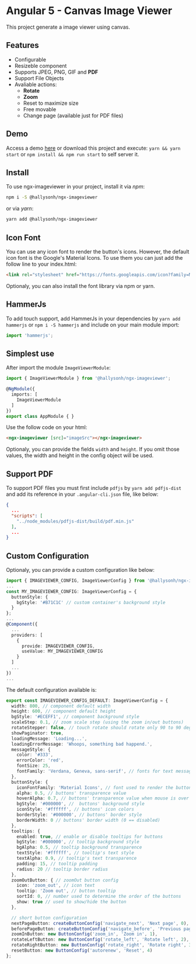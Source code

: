 # Angular 5 - Canvas Image Viewer

This project generate a image viewer using canvas.

## Features

* Configurable
* Resizeble component
* Supports JPEG, PNG, GIF and **PDF**
* Support File Objects
* Avaliable actions:
  * **Rotate**
  * **Zoom**
  * Reset to maximize size
  * Free movable
  * Change page (available just for PDF files)

## Demo

Access a demo [here](https://hallysonh.github.io/ngx-imageviewer/) or download this project and execute: `yarn && yarn start` or `npm install && npm run start` to self server it.

## Install

To use ngx-imageviewer in your project, install it via _npm_:

```bash
npm i -S @hallysonh/ngx-imageviewer
```

or via _yarn_:

```bash
yarn add @hallysonh/ngx-imageviewer
```

## Icon Font

You can use any icon font to render the button's icons. However, the default icon font is the Google's Material Icons. To use them you can just add the follow line to your index.html:

```html
<link rel="stylesheet" href="https://fonts.googleapis.com/icon?family=Material+Icons">
```

Optionaly, you can also install the font library via npm or yarn.

## HammerJs

To add touch support, add HammerJs in your dependencies by `yarn add hammerjs` or `npm i -S hammerjs` and include on your main module import:

```typescript
import 'hammerjs';
```

## Simplest use

After import the module `ImageViewerModule`:

```typescript
import { ImageViewerModule } from '@hallysonh/ngx-imageviewer';

@NgModule({
  imports: [
    ImageViewerModule
  ]
})
export class AppModule { }

```

Use the follow code on your html:

```html
<ngx-imageviewer [src]="imageSrc"></ngx-imageviewer>
```

Optionaly, you can provide the fields `width` and `height`. If you omit those values, the width and height in the config object will be used.

## Support PDF

To support PDF files you must first include `pdfjs` by `yarn add pdfjs-dist` and add its reference in your `.angular-cli.json` file, like below:

```json
{
  ...
  "scripts": [
    "../node_modules/pdfjs-dist/build/pdf.min.js"
  ],
  ...
}
```

## Custom Configuration

Optionaly, you can provide a custom configuration like below:

```typescript
import { IMAGEVIEWER_CONFIG, ImageViewerConfig } from '@hallysonh/ngx-imageviewer';
...
const MY_IMAGEVIEWER_CONFIG: ImageViewerConfig = {
  buttonStyle: {
    bgStyle: '#B71C1C' // custom container's background style
  }
};
...
@Component({
  ...
  providers: [
    {
      provide: IMAGEVIEWER_CONFIG,
      useValue: MY_IMAGEVIEWER_CONFIG
    }
  ]
  ...
})
...
```

The default configuration available is:

```typescript
export const IMAGEVIEWER_CONFIG_DEFAULT: ImageViewerConfig = {
  width: 800, // component default width
  height: 600, // component default height
  bgStyle: '#ECEFF1', // component background style
  scaleStep: 0.1, // zoom scale step (using the zoom in/out buttons)
  rotateStepper: false, // touch rotate should rotate only 90 to 90 degrees
  showPaginator: true,
  loadingMessage: 'Loading...',
  loadingErrorMessage: 'Whoops, something bad happend.',
  messageStyle: {
    color: '#333',
    errorColor: 'red',
    fontSize: 25,
    fontFamily: 'Verdana, Geneva, sans-serif', // fonts for text messages
  },
  buttonStyle: {
    iconFontFamily: 'Material Icons', // font used to render the button icons
    alpha: 0.5, // buttons' transparence value
    hoverAlpha: 0.7, // buttons' transparence value when mouse is over
    bgStyle: '#000000', //  buttons' background style
    iconStyle: '#ffffff', // buttons' icon colors
    borderStyle: '#000000', // buttons' border style
    borderWidth: 0 // buttons' border width (0 == disabled)
  },
  tooltips: {
    enabled: true, // enable or disable tooltips for buttons
    bgStyle: '#000000', // tooltip background style
    bgAlpha: 0.5, // tooltip background transparence
    textStyle: '#ffffff', // tooltip's text style
    textAlpha: 0.9, // tooltip's text transparence
    padding: 15, // tooltip padding
    radius: 20 // tooltip border radius
  },
  zoomOutButton: { // zoomOut button config
    icon: 'zoom_out', // icon text
    tooltip: 'Zoom out', // button tooltip
    sortId: 0, // number used to determine the order of the buttons
    show: true // used to show/hide the button
  },

  // short button configuration
  nextPageButton: createButtonConfig('navigate_next', 'Next page', 0),
  beforePageButton: createButtonConfig('navigate_before', 'Previous page', 1),
  zoomInButton: new ButtonConfig('zoom_in', 'Zoom in', 1),
  rotateLeftButton: new ButtonConfig('rotate_left', 'Rotate left', 2),
  rotateRightButton: new ButtonConfig('rotate_right', 'Rotate right', 3),
  resetButton: new ButtonConfig('autorenew', 'Reset', 4)
};
```
